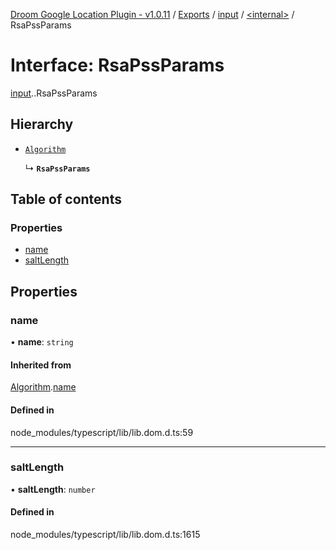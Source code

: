 [Droom Google Location Plugin - v1.0.11](../README.md) / [Exports](../modules.md) / [input](../modules/input.md) / [<internal\>](../modules/input._internal_.md) / RsaPssParams

# Interface: RsaPssParams

[input](../modules/input.md).[<internal>](../modules/input._internal_.md).RsaPssParams

## Hierarchy

- [`Algorithm`](input._internal_.Algorithm.md)

  ↳ **`RsaPssParams`**

## Table of contents

### Properties

- [name](input._internal_.RsaPssParams.md#name)
- [saltLength](input._internal_.RsaPssParams.md#saltlength)

## Properties

### name

• **name**: `string`

#### Inherited from

[Algorithm](input._internal_.Algorithm.md).[name](input._internal_.Algorithm.md#name)

#### Defined in

node_modules/typescript/lib/lib.dom.d.ts:59

___

### saltLength

• **saltLength**: `number`

#### Defined in

node_modules/typescript/lib/lib.dom.d.ts:1615
